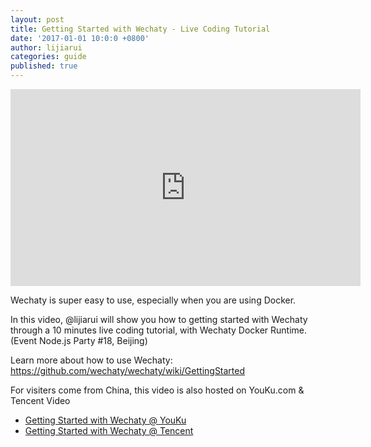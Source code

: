 ```yaml
---
layout: post
title: Getting Started with Wechaty - Live Coding Tutorial
date: '2017-01-01 10:0:0 +0800'
author: lijiarui
categories: guide
published: true
---
```


<link href="/_layouts/vedio.css" rel="stylesheet">


<div class="video-container"><iframe width="560" height="315" src="https://www.youtube.com/embed/IUDuxHaV9bQ" frameborder="0" allowfullscreen></iframe></div>

Wechaty is super easy to use, especially when you are using Docker.

In this video, @lijiarui will show you how to getting started with Wechaty through a 10 minutes live coding tutorial, with Wechaty Docker Runtime. (Event Node.js Party #18, Beijing)

<!--more-->

Learn more about how to use Wechaty: <https://github.com/wechaty/wechaty/wiki/GettingStarted>

For visiters come from China, this video is also hosted on YouKu.com & Tencent Video

* [Getting Started with Wechaty @ YouKu](http://v.youku.com/v_show/id_XMTkyNDgzMjY5Ng==.html)
* [Getting Started with Wechaty @ Tencent]()

[ruirui-speech-nodejs-image]: /download/2017/lijiarui-speech-nodejs.jpg
